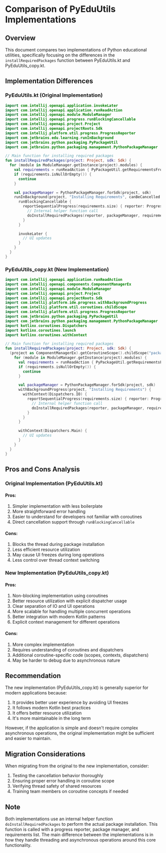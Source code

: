 # Comparison of PyEduUtils Implementations

## Overview

This document compares two implementations of Python educational utilities, specifically focusing on the differences in the
`installRequiredPackages` function between PyEduUtils.kt and PyEduUtils_copy.kt.

## Implementation Differences

### PyEduUtils.kt (Original Implementation)

```kotlin
import com.intellij.openapi.application.invokeLater
import com.intellij.openapi.application.runReadAction
import com.intellij.openapi.module.ModuleManager
import com.intellij.openapi.progress.runBlockingCancellable
import com.intellij.openapi.project.Project
import com.intellij.openapi.projectRoots.Sdk
import com.intellij.platform.util.progress.ProgressReporter
import com.jetbrains.edu.learning.runInBackground
import com.jetbrains.python.packaging.PyPackageUtil
import com.jetbrains.python.packaging.management.PythonPackageManager

// Main function for installing required packages
fun installRequiredPackages(project: Project, sdk: Sdk) {
  for (module in ModuleManager.getInstance(project).modules) {
    val requirements = runReadAction { PyPackageUtil.getRequirementsFromTxt(module) }
    if (requirements.isNullOrEmpty()) {
      continue
    }

    val packageManager = PythonPackageManager.forSdk(project, sdk)
    runInBackground(project, "Installing Requirements", canBeCancelled = true) {
      runBlockingCancellable {
        reportSequentialProgress(requirements.size) { reporter: ProgressReporter ->
          // Internal helper function call
          doInstallRequiredPackages(reporter, packageManager, requirements)
        }
      }

      invokeLater {
        // UI updates
      }
    }
  }
}
```

### PyEduUtils_copy.kt (New Implementation)

```kotlin
import com.intellij.openapi.application.runReadAction
import com.intellij.openapi.components.ComponentManagerEx
import com.intellij.openapi.module.ModuleManager
import com.intellij.openapi.project.Project
import com.intellij.openapi.projectRoots.Sdk
import com.intellij.platform.ide.progress.withBackgroundProgress
import com.intellij.platform.util.coroutines.childScope
import com.intellij.platform.util.progress.ProgressReporter
import com.jetbrains.python.packaging.PyPackageUtil
import com.jetbrains.python.packaging.management.PythonPackageManager
import kotlinx.coroutines.Dispatchers
import kotlinx.coroutines.launch
import kotlinx.coroutines.withContext

// Main function for installing required packages
fun installRequiredPackages(project: Project, sdk: Sdk) {
  (project as ComponentManagerEx).getCoroutineScope().childScope("package-installation-scope").launch(Dispatchers.IO) {
    for (module in ModuleManager.getInstance(project).modules) {
      val requirements = runReadAction { PyPackageUtil.getRequirementsFromTxt(module) }
      if (requirements.isNullOrEmpty()) {
        continue
      }

      val packageManager = PythonPackageManager.forSdk(project, sdk)
      withBackgroundProgress(project, "Installing Requirements") {
        withContext(Dispatchers.IO) {
          reportSequentialProgress(requirements.size) { reporter: ProgressReporter ->
            // Internal helper function call
            doInstallRequiredPackages(reporter, packageManager, requirements)
          }
        }
      }

      withContext(Dispatchers.Main) {
        // UI updates
      }
    }
  }
}
```

## Pros and Cons Analysis

### Original Implementation (PyEduUtils.kt)

#### Pros:

1. Simpler implementation with less boilerplate
2. More straightforward error handling
3. Easier to understand for developers not familiar with coroutines
4. Direct cancellation support through `runBlockingCancellable`

#### Cons:

1. Blocks the thread during package installation
2. Less efficient resource utilization
3. May cause UI freezes during long operations
4. Less control over thread context switching

### New Implementation (PyEduUtils_copy.kt)

#### Pros:

1. Non-blocking implementation using coroutines
2. Better resource utilization with explicit dispatcher usage
3. Clear separation of IO and UI operations
4. More scalable for handling multiple concurrent operations
5. Better integration with modern Kotlin patterns
6. Explicit context management for different operations

#### Cons:
1. More complex implementation
2. Requires understanding of coroutines and dispatchers
3. Additional coroutine-specific code (scopes, contexts, dispatchers)
4. May be harder to debug due to asynchronous nature

## Recommendation

The new implementation (PyEduUtils_copy.kt) is generally superior for modern applications because:

1. It provides better user experience by avoiding UI freezes
2. It follows modern Kotlin best practices
3. It offers better resource utilization
4. It's more maintainable in the long term

However, if the application is simple and doesn't require complex asynchronous operations, the original implementation might be sufficient
and easier to maintain.

## Migration Considerations

When migrating from the original to the new implementation, consider:

1. Testing the cancellation behavior thoroughly
2. Ensuring proper error handling in coroutine scope
3. Verifying thread safety of shared resources
4. Training team members on coroutine concepts if needed

## Note

Both implementations use an internal helper function `doInstallRequiredPackages` to perform the actual package installation. This function
is called with a progress reporter, package manager, and requirements list. The main difference between the implementations is in how they
handle threading and asynchronous operations around this core functionality.
